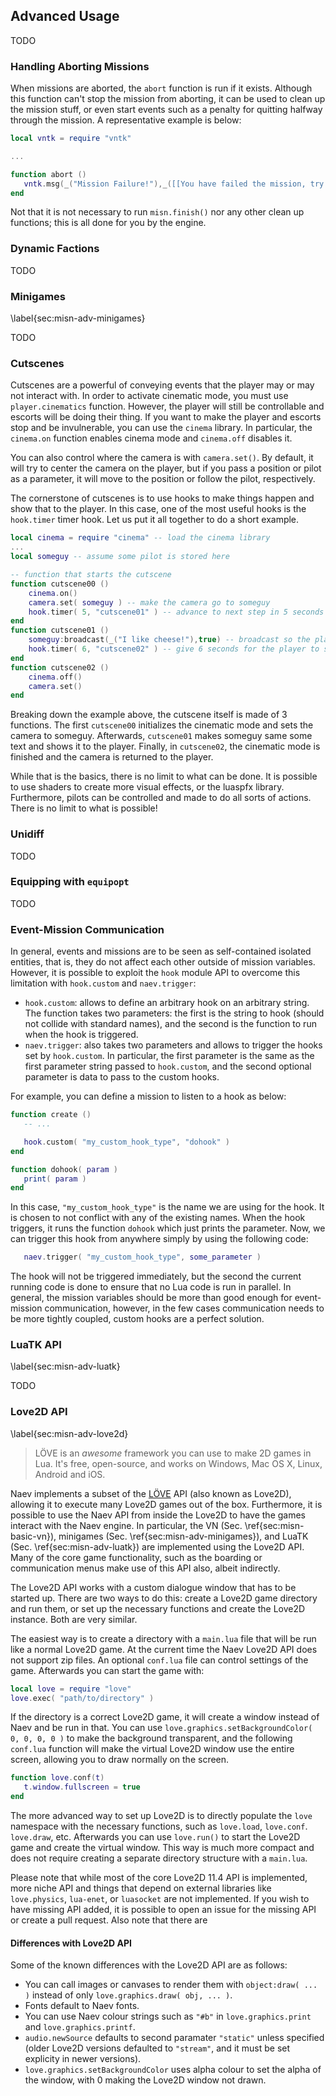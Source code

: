 ## Advanced Usage

TODO

### Handling Aborting Missions

When missions are aborted, the `abort` function is run if it exists. Although this function can't stop the mission from aborting, it can be used to clean up the mission stuff, or even start events such as a penalty for quitting halfway through the mission. A representative example is below:

```lua
local vntk = require "vntk"

...

function abort ()
   vntk.msg(_("Mission Failure!"),_([[You have failed the mission, try again next time!]]))
end
```

Not that it is not necessary to run `misn.finish()` nor any other clean up functions; this is all done for you by the engine.

### Dynamic Factions

TODO

### Minigames
\label{sec:misn-adv-minigames}

TODO

### Cutscenes

Cutscenes are a powerful of conveying events that the player may or may not interact with. In order to activate cinematic mode, you must use `player.cinematics` function. However, the player will still be controllable and escorts will be doing their thing. If you want to make the player and escorts stop and be invulnerable, you can use the `cinema` library. In particular, the `cinema.on` function enables cinema mode and `cinema.off` disables it.

You can also control where the camera is with `camera.set()`. By default, it will try to center the camera on the player, but if you pass a position or pilot as a parameter, it will move to the position or follow the pilot, respectively.

The cornerstone of cutscenes is to use hooks to make things happen and show that to the player. In this case, one of the most useful hooks is the `hook.timer` timer hook. Let us put it all together to do a short example.

```lua
local cinema = require "cinema" -- load the cinema library
...
local someguy -- assume some pilot is stored here

-- function that starts the cutscene
function cutscene00 ()
    cinema.on()
    camera.set( someguy ) -- make the camera go to someguy
    hook.timer( 5, "cutscene01" ) -- advance to next step in 5 seconds
end
function cutscene01 ()
    someguy:broadcast(_("I like cheese!"),true) -- broadcast so the player can always see it
    hook.timer( 6, "cutscene02" ) -- give 6 seconds for the player to see
end
function cutscene02 ()
    cinema.off()
    camera.set()
end
```

Breaking down the example above, the cutscene itself is made of 3 functions. The first `cutscene00` initializes the cinematic mode and sets the camera to someguy. Afterwards, `cutscene01` makes someguy same some text and shows it to the player. Finally, in `cutscene02`, the cinematic mode is finished and the camera is returned to the player.

While that is the basics, there is no limit to what can be done. It is possible to use shaders to create more visual effects, or the luaspfx library. Furthermore, pilots can be controlled and made to do all sorts of actions. There is no limit to what is possible!

### Unidiff

TODO

### Equipping with `equipopt`

TODO

### Event-Mission Communication

In general, events and missions are to be seen as self-contained isolated entities, that is, they do not affect each other outside of mission variables. However, it is possible to exploit the `hook` module API to overcome this limitation with `hook.custom` and `naev.trigger`:

* `hook.custom`: allows to define an arbitrary hook on an arbitrary string. The function takes two parameters: the first is the string to hook (should not collide with standard names), and the second is the function to run when the hook is triggered.
* `naev.trigger`: also takes two parameters and allows to trigger the hooks set by `hook.custom`. In particular, the first parameter is the same as the first parameter string passed to `hook.custom`, and the second optional parameter is data to pass to the custom hooks.

For example, you can define a mission to listen to a hook as below:

```lua
function create ()
   -- ...

   hook.custom( "my_custom_hook_type", "dohook" )
end

function dohook( param )
   print( param )
end
```

In this case, `"my_custom_hook_type"` is the name we are using for the hook. It is chosen to not conflict with any of the existing names. When the hook triggers, it runs the function `dohook` which just prints the parameter. Now, we can trigger this hook from anywhere simply by using the following code:

```lua
   naev.trigger( "my_custom_hook_type", some_parameter )
```

The hook will not be triggered immediately, but the second the current running code is done to ensure that no Lua code is run in parallel. In general, the mission variables should be more than good enough for event-mission communication, however, in the few cases communication needs to be more tightly coupled, custom hooks are a perfect solution.

### LuaTK API
\label{sec:misn-adv-luatk}

TODO

### Love2D API
\label{sec:misn-adv-love2d}

> LÖVE is an *awesome* framework you can use to make 2D games in Lua. It's free, open-source, and works on Windows, Mac OS X, Linux, Android and iOS.

Naev implements a subset of the [LÖVE](https://love2d.org/) API (also known as Love2D), allowing it to execute many Love2D games out of the box. Furthermore, it is possible to use the Naev API from inside the Love2D to have the games interact with the Naev engine. In particular, the VN (Sec. \ref{sec:misn-basic-vn}), minigames (Sec. \ref{sec:misn-adv-minigames}), and LuaTK (Sec. \ref{sec:misn-adv-luatk}) are implemented using the Love2D API. Many of the core game functionality, such as the boarding or communication menus make use of this API also, albeit indirectly.

The Love2D API works with a custom dialogue window that has to be started up. There are two ways to do this: create a Love2D game directory and run them, or set up the necessary functions and create the Love2D instance. Both are very similar.

The easiest way is to create a directory with a `main.lua` file that will be run like a normal Love2D game. At the current time the Naev Love2D API does not support zip files. An optional `conf.lua` file can control settings of the game. Afterwards you can start the game with:
```lua
local love = require "love"
love.exec( "path/to/directory" )
```
If the directory is a correct Love2D game, it will create a window instead of Naev and be run in that. You can use `love.graphics.setBackgroundColor( 0, 0, 0, 0 )` to make the background transparent, and the following `conf.lua` function will make the virtual Love2D window use the entire screen, allowing you to draw normally on the screen.
```lua
function love.conf(t)
   t.window.fullscreen = true
end
```

The more advanced way to set up Love2D is to directly populate the `love` namespace with the necessary functions, such as `love.load`, `love.conf`. `love.draw`, etc. Afterwards you can use `love.run()` to start the Love2D game and create the virtual window. This way is much more compact and does not require creating a separate directory structure with a `main.lua`.

Please note that while most of the core Love2D 11.4 API is implemented, more niche API and things that depend on external libraries like `love.physics`, `lua-enet`, or `luasocket` are not implemented. If you wish to have missing API added, it is possible to open an issue for the missing API or create a pull request. Also note that there are

#### Differences with Love2D API

Some of the known differences with the Love2D API are as follows:

* You can call images or canvases to render them with `object:draw( ... )` instead of only `love.graphics.draw( obj, ... )`.
* Fonts default to Naev fonts.
* You can use Naev colour strings such as `"#b"` in `love.graphics.print` and `love.graphics.printf`.
* `audio.newSource` defaults to second paramater `"static"` unless specified (older Love2D versions defaulted to `"stream"`, and it must be set explicity in newer versions).
* `love.graphics.setBackgroundColor` uses alpha colour to set the alpha of the window, with 0 making the Love2D window not drawn.
